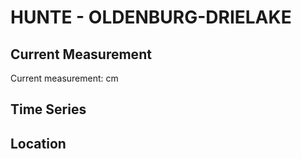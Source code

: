 # HUNTE - OLDENBURG-DRIELAKE

## Current Measurement

Current measurement: <Value topic="rivers/pegel-online/HUNTE/OLDENBURG-DRIELAKE/measurementValue"/> cm

## Time Series

<TimeSeries topic="rivers/pegel-online/HUNTE/OLDENBURG-DRIELAKE/measurementValue" period="week" />

## Location

<WorldMap>
  <Marker lat="53.140229115278174" lon="8.234080885188323" labelTopic="rivers/pegel-online/HUNTE/OLDENBURG-DRIELAKE" />
</WorldMap>
